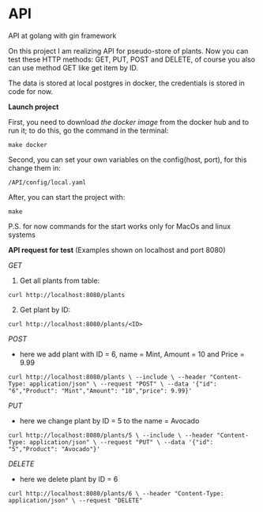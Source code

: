 # API
API at golang with gin framework

On this project I am realizing API for pseudo-store of plants.
Now you can test these HTTP methods: GET, PUT, POST and DELETE,
of course you also can use method GET like get item by ID.

The data is stored at local postgres in docker, the credentials is stored in code
for now.


**Launch project**

First, you need to download *the docker image* from the docker hub and to run it;
to do this, go the command in the terminal:

`make docker`

Second, you can set your own variables on the config(host, port), for this change them in:
    
`/API/config/local.yaml`

After, you can start the project with:

`make`

P.S. for now commands for the start works only for MacOs and linux systems


**API request for test**
(Examples shown on localhost and port 8080)

*GET*
1) Get all plants from table:

`curl http://localhost:8080/plants`

2) Get plant by ID:

`curl http://localhost:8080/plants/<ID>` 

*POST*

* here we add plant with ID = 6, name = Mint, Amount = 10 and Price = 9.99

`curl http://localhost:8080/plants \
--include \
--header "Content-Type: application/json" \
--request "POST" \
--data '{"id": "6","Product": "Mint","Amount": "10","price": 9.99}'`

*PUT*

* here we change plant by ID = 5 to the name = Avocado

`curl http://localhost:8080/plants/5 \
--include \
--header "Content-Type: application/json" \
--request "PUT" \
--data '{"id": "5","Product": "Avocado"}'`

*DELETE*

* here we delete plant by ID = 6

`curl http://localhost:8080/plants/6 \
  --header "Content-Type: application/json" \
  --request "DELETE"
  `